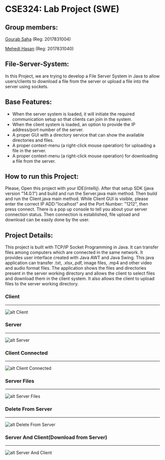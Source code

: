 # CSE324: Lab Project (SWE)
## Group members:

[Gourab Saha](https://github.com/gourab98)  (Reg: 2017831004)

[Mehedi Hasan](https://github.com/Mahdi-Hasan) (Reg: 2017831040)

##  File-Server-System: 

In this Project, we are trying to develop a File  Server System in Java to allow users/clients to download a file from the server or upload a file into the server using sockets.

## Base Features:
* When the server system is loaded, it will initiate the required communication setup so that clients can join in the system.
* When the client system is loaded, an option to provide the IP address/port number of the server.
* A proper GUI with a directory service that can show the available directories and files.
* A proper context-menu (a right-click mouse operation) for uploading a file in the server.
* A proper context-menu (a right-click mouse operation) for downloading a file from the server.

## How to run this Project:
Please, Open this project with your IDE(intellij). After that setup SDK (java version "14.0.1") and  build and run the Server.java main method. Then build and run the Client.java main method. While Client GUI is visible, please enter the correct IP ADD:"localhost" and the Port Number: "1212", then press connect. There is a pop up console to tell you about your server connection status. Then connection is established, file upload and download can be easily done by the user.  

## Project Details: 
This project is built with TCP/IP Socket Programming in Java. It can transfer files among computers which are connected in the same network. It provides user interface created with Java AWT and Java Swing. This java application can transfer .txt, .xlsx,.pdf, image files, .mp4 and other video and audio format files. The application shows the files and directories present in the server working directory and allows the client to select files and download them in the client system. It also allows the client to upload files to the server working directory.

### Client
***
![alt Client](https://github.com/gourab98/File-Server-System/blob/main/Screenshot/Client.PNG)

### Server
***
![alt Server](https://github.com/gourab98/File-Server-System/blob/main/Screenshot/Server.PNG)

### Client Connected
***
![alt Client Connected](https://github.com/gourab98/File-Server-System/blob/main/Screenshot/ClientConnect.PNG)

### Server Files
***
![alt Server Files](https://github.com/gourab98/File-Server-System/blob/main/Screenshot/ServerFileList.PNG)

### Delete From Server
***
![alt Delete From Server](https://github.com/gourab98/File-Server-System/blob/main/Screenshot/DeleteByServer.PNG)

### Server And Client(Download from Server)
***
![alt Server And Client](https://github.com/gourab98/File-Server-System/blob/main/Screenshot/ClientandServer.PNG)

 


